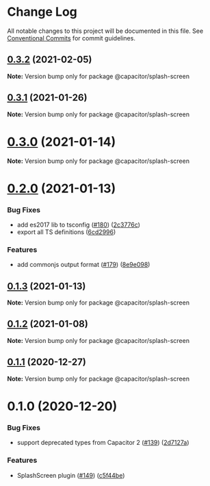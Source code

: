 # Change Log

All notable changes to this project will be documented in this file.
See [Conventional Commits](https://conventionalcommits.org) for commit guidelines.

## [0.3.2](https://github.com/ionic-team/capacitor-plugins/compare/@capacitor/splash-screen@0.3.1...@capacitor/splash-screen@0.3.2) (2021-02-05)

**Note:** Version bump only for package @capacitor/splash-screen





## [0.3.1](https://github.com/ionic-team/capacitor-plugins/compare/@capacitor/splash-screen@0.3.0...@capacitor/splash-screen@0.3.1) (2021-01-26)

**Note:** Version bump only for package @capacitor/splash-screen





# [0.3.0](https://github.com/ionic-team/capacitor-plugins/compare/@capacitor/splash-screen@0.2.0...@capacitor/splash-screen@0.3.0) (2021-01-14)

**Note:** Version bump only for package @capacitor/splash-screen





# [0.2.0](https://github.com/ionic-team/capacitor-plugins/compare/@capacitor/splash-screen@0.1.3...@capacitor/splash-screen@0.2.0) (2021-01-13)


### Bug Fixes

* add es2017 lib to tsconfig ([#180](https://github.com/ionic-team/capacitor-plugins/issues/180)) ([2c3776c](https://github.com/ionic-team/capacitor-plugins/commit/2c3776c38ca025c5ee965dec10ccf1cdb6c02e2f))
* export all TS definitions ([6cd2996](https://github.com/ionic-team/capacitor-plugins/commit/6cd299660fdeb27382ec7f45f0b3a55224cd0ad1))


### Features

* add commonjs output format ([#179](https://github.com/ionic-team/capacitor-plugins/issues/179)) ([8e9e098](https://github.com/ionic-team/capacitor-plugins/commit/8e9e09862064b3f6771d7facbc4008e995d9b463))





## [0.1.3](https://github.com/ionic-team/capacitor-plugins/compare/@capacitor/splash-screen@0.1.2...@capacitor/splash-screen@0.1.3) (2021-01-13)

**Note:** Version bump only for package @capacitor/splash-screen





## [0.1.2](https://github.com/ionic-team/capacitor-plugins/compare/@capacitor/splash-screen@0.1.1...@capacitor/splash-screen@0.1.2) (2021-01-08)

**Note:** Version bump only for package @capacitor/splash-screen





## [0.1.1](https://github.com/ionic-team/capacitor-plugins/compare/@capacitor/splash-screen@0.1.0...@capacitor/splash-screen@0.1.1) (2020-12-27)

**Note:** Version bump only for package @capacitor/splash-screen





# 0.1.0 (2020-12-20)


### Bug Fixes

* support deprecated types from Capacitor 2 ([#139](https://github.com/ionic-team/capacitor-plugins/issues/139)) ([2d7127a](https://github.com/ionic-team/capacitor-plugins/commit/2d7127a488e26f0287951921a6db47c49d817336))


### Features

* SplashScreen plugin ([#149](https://github.com/ionic-team/capacitor-plugins/issues/149)) ([c5f44be](https://github.com/ionic-team/capacitor-plugins/commit/c5f44bee46d06bd9a2623cd907862633ee5331eb))
